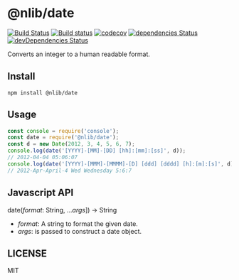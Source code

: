 # @nlib/date

[![Build Status](https://travis-ci.org/nlibjs/date.svg?branch=master)](https://travis-ci.org/nlibjs/date)
[![Build status](https://ci.appveyor.com/api/projects/status/ml0yqv0qn2y16o24/branch/master?svg=true)](https://ci.appveyor.com/project/kei-ito/date/branch/master)
[![codecov](https://codecov.io/gh/nlibjs/date/branch/master/graph/badge.svg)](https://codecov.io/gh/nlibjs/date)
[![dependencies Status](https://david-dm.org/nlibjs/date/status.svg)](https://david-dm.org/nlibjs/date)
[![devDependencies Status](https://david-dm.org/nlibjs/date/dev-status.svg)](https://david-dm.org/nlibjs/date?type=dev)

Converts an integer to a human readable format.

## Install

```
npm install @nlib/date
```

## Usage

```javascript
const console = require('console');
const date = require('@nlib/date');
const d = new Date(2012, 3, 4, 5, 6, 7);
console.log(date('[YYYY]-[MM]-[DD] [hh]:[mm]:[ss]', d));
// 2012-04-04 05:06:07
console.log(date('[YYYY]-[MMM]-[MMMM]-[D] [ddd] [dddd] [h]:[m]:[s]', d));
// 2012-Apr-April-4 Wed Wednesday 5:6:7
```

## Javascript API

date(*format*: String, ...*args*]) → String

- *format*: A string to format the given date.
- *args*: is passed to construct a date object.

## LICENSE

MIT

